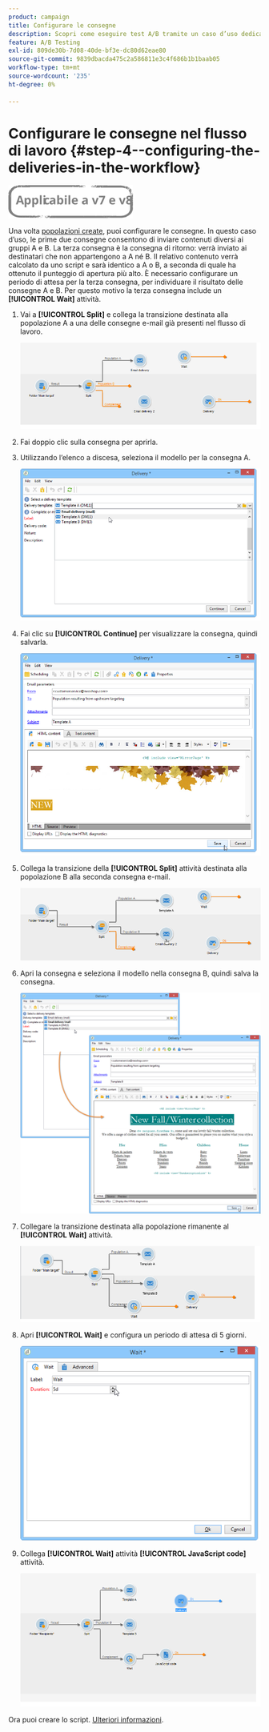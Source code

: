 ```yaml
---
product: campaign
title: Configurare le consegne
description: Scopri come eseguire test A/B tramite un caso d’uso dedicato
feature: A/B Testing
exl-id: 809de30b-7d08-40de-bf3e-dc80d62eae80
source-git-commit: 9839dbacda475c2a586811e3c4f686b1b1baab05
workflow-type: tm+mt
source-wordcount: '235'
ht-degree: 0%

---
```


# Configurare le consegne nel flusso di lavoro {#step-4--configuring-the-deliveries-in-the-workflow}

![](../../assets/common.svg)

Una volta [popolazioni create](a-b-testing-uc-population-samples.md), puoi configurare le consegne. In questo caso d’uso, le prime due consegne consentono di inviare contenuti diversi ai gruppi A e B. La terza consegna è la consegna di ritorno: verrà inviato ai destinatari che non appartengono a A né B. Il relativo contenuto verrà calcolato da uno script e sarà identico a A o B, a seconda di quale ha ottenuto il punteggio di apertura più alto. È necessario configurare un periodo di attesa per la terza consegna, per individuare il risultato delle consegne A e B. Per questo motivo la terza consegna include un **[!UICONTROL Wait]** attività.

1. Vai a **[!UICONTROL Split]** e collega la transizione destinata alla popolazione A a una delle consegne e-mail già presenti nel flusso di lavoro.

   ![](assets/use_case_abtesting_createdeliveries_001.png)

1. Fai doppio clic sulla consegna per aprirla.
1. Utilizzando l’elenco a discesa, seleziona il modello per la consegna A.

   ![](assets/use_case_abtesting_createdeliveries_003.png)

1. Fai clic su **[!UICONTROL Continue]** per visualizzare la consegna, quindi salvarla.

   ![](assets/use_case_abtesting_createdeliveries_002.png)

1. Collega la transizione della **[!UICONTROL Split]** attività destinata alla popolazione B alla seconda consegna e-mail.

   ![](assets/use_case_abtesting_createdeliveries_004.png)

1. Apri la consegna e seleziona il modello nella consegna B, quindi salva la consegna.

   ![](assets/use_case_abtesting_createdeliveries_005.png)

1. Collegare la transizione destinata alla popolazione rimanente al **[!UICONTROL Wait]** attività.

   ![](assets/use_case_abtesting_createdeliveries_006.png)

1. Apri **[!UICONTROL Wait]** e configura un periodo di attesa di 5 giorni.

   ![](assets/use_case_abtesting_createdeliveries_007.png)

1. Collega **[!UICONTROL Wait]** attività **[!UICONTROL JavaScript code]** attività.

   ![](assets/use_case_abtesting_createdeliveries_008.png)

Ora puoi creare lo script. [Ulteriori informazioni](a-b-testing-uc-script.md).
